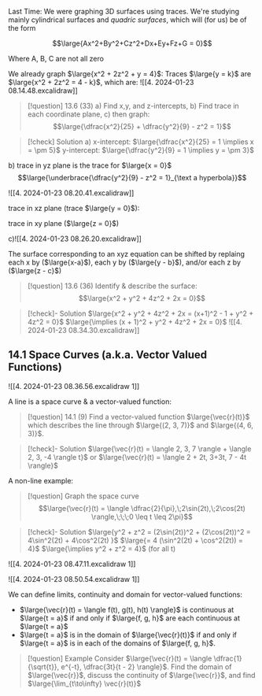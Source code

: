 Last Time:
We were graphing 3D surfaces using traces. We're studying mainly cylindrical surfaces and *quadric surfaces*, which will (for us) be of the form

$$\large{Ax^2+By^2+Cz^2+Dx+Ey+Fz+G = 0}$$

Where A, B, C are not all zero

We already graph $\large{x^2 + 2z^2 + y = 4}$:
Traces $\large{y = k}$ are $\large{x^2 + 2z^2 = 4 - k}$,
which are: ![[4. 2024-01-23 08.14.48.excalidraw]]

>[!question] 13.6 (33)
>a) Find x,y, and z-intercepts,
>b) Find trace in each coordinate plane,
>c) then graph:
> $$\large{\dfrac{x^2}{25} + \dfrac{y^2}{9} - z^2 = 1}$$

>[!check] Solution
>a) 
>x-intercept: $\large{\dfrac{x^2}{25} = 1 \implies x = \pm 5}$
>y-intercept: $\large{\dfrac{y^2}{9} = 1 \implies y = \pm 3}$
>
b) trace in yz plane is the trace for $\large{x = 0}$
$$\large{\underbrace{\dfrac{y^2}{9} - z^2 = 1}_{\text a hyperbola}}$$
>
![[4. 2024-01-23 08.20.41.excalidraw]]
>
trace in xz plane (trace $\large{y = 0}$):
>
trace in xy plane ($\large{z = 0}$)
>
c)![[4. 2024-01-23 08.26.20.excalidraw]]

The surface corresponding to an xyz equation can be shifted by replaing each x by ($\large{x-a}$), each y by ($\large{y - b}$), and/or each z by ($\large{z - c}$)

>[!question] 13.6 (36) Identify & describe the surface:
>$$\large{x^2 + y^2 + 4z^2 + 2x = 0}$$

>[!check]- Solution
> $\large{x^2 + y^2 + 4z^2 + 2x = (x+1)^2 - 1 + y^2 + 4z^2 = 0}$
> $\large{\implies (x + 1)^2 + y^2 + 4z^2 + 2x = 0}$
> ![[4. 2024-01-23 08.34.30.excalidraw]]

## 14.1 Space Curves (a.k.a. Vector Valued Functions)

![[4. 2024-01-23 08.36.56.excalidraw 1]]

A line is a space curve & a vector-valued function:

>[!question] 14.1 (9)
>Find a vector-valued function $\large{\vec{r}(t)}$ which describes the line through $\large{(2, 3, 7)}$ and $\large{(4, 6, 3)}$.

>[!check]- Solution
>$\large{\vec{r}(t) = \langle 2, 3, 7 \rangle + \langle 2, 3, -4 \rangle t}$
>or $\large{\vec{r}(t) = \langle 2 + 2t, 3+3t, 7 - 4t \rangle}$


A non-line example:
>[!question] 
>Graph the space curve
$$\large{\vec{r}(t) = \langle \dfrac{2}{\pi},\;2\sin(2t),\;2\cos(2t) \rangle,\;\;\;0 \leq t \leq 2\pi}$$

>[!check]- Solution
>$\large{y^2 + z^2 = (2\sin(2t))^2 + (2\cos(2t))^2 = 4\sin^2(2t) + 4\cos^2(2t) }$
>$\large{= 4 (\sin^2(2t) + \cos^2(2t)) = 4}$
>$\large{\implies y^2 + z^2 = 4}$ (for all t)
>
![[4. 2024-01-23 08.47.11.excalidraw 1]]
>
![[4. 2024-01-23 08.50.54.excalidraw 1]]

We can define limits, continuity and domain for vector-valued functions:
- $\large{\vec{r}(t) = \langle f(t), g(t), h(t) \rangle}$ is continuous at $\large{t = a}$ if and only if $\large{f, g, h}$ are each continuous at $\large{t = a}$
- $\large{t = a}$ is in the domain of $\large{\vec{r}(t)}$ if and only if $\large{t = a}$ is in each of the domains of $\large{f, g, h}$.
>[!question] Example
>Consider $\large{\vec{r}(t) = \langle \dfrac{1}{\sqrt{t}}, e^{-t}, \dfrac{3t}{t - 2} \rangle}$. Find the domain of $\large{\vec{r}}$, discuss the continuity of $\large{\vec{r}}$, and find $\large{\lim_{t\to\infty} \vec{r}(t)}$